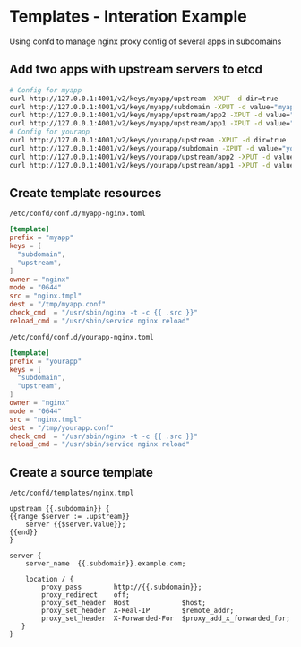 # Templates - Interation Example

Using confd to manage nginx proxy config of several apps in subdomains

## Add two apps with upstream servers to etcd

```Bash
# Config for myapp
curl http://127.0.0.1:4001/v2/keys/myapp/upstream -XPUT -d dir=true
curl http://127.0.0.1:4001/v2/keys/myapp/subdomain -XPUT -d value="myapp"
curl http://127.0.0.1:4001/v2/keys/myapp/upstream/app2 -XPUT -d value="10.0.1.101:80"
curl http://127.0.0.1:4001/v2/keys/myapp/upstream/app1 -XPUT -d value="10.0.1.100:80"
# Config for yourapp
curl http://127.0.0.1:4001/v2/keys/yourapp/upstream -XPUT -d dir=true
curl http://127.0.0.1:4001/v2/keys/yourapp/subdomain -XPUT -d value="yourapp"
curl http://127.0.0.1:4001/v2/keys/yourapp/upstream/app2 -XPUT -d value="10.0.1.103:80"
curl http://127.0.0.1:4001/v2/keys/yourapp/upstream/app1 -XPUT -d value="10.0.1.102:80"
```

## Create template resources

`/etc/confd/conf.d/myapp-nginx.toml`

```TOML
[template]
prefix = "myapp"
keys = [
  "subdomain",
  "upstream",
]
owner = "nginx"
mode = "0644"
src = "nginx.tmpl"
dest = "/tmp/myapp.conf"
check_cmd  = "/usr/sbin/nginx -t -c {{ .src }}"
reload_cmd = "/usr/sbin/service nginx reload"
```

`/etc/confd/conf.d/yourapp-nginx.toml`

```TOML
[template]
prefix = "yourapp"
keys = [
  "subdomain",
  "upstream",
]
owner = "nginx"
mode = "0644"
src = "nginx.tmpl"
dest = "/tmp/yourapp.conf"
check_cmd  = "/usr/sbin/nginx -t -c {{ .src }}"
reload_cmd = "/usr/sbin/service nginx reload"
```

## Create a source template

`/etc/confd/templates/nginx.tmpl`

```
upstream {{.subdomain}} {
{{range $server := .upstream}}
    server {{$server.Value}};
{{end}}
}

server {
    server_name  {{.subdomain}}.example.com;

    location / {
        proxy_pass        http://{{.subdomain}};
        proxy_redirect    off;
        proxy_set_header  Host             $host;
        proxy_set_header  X-Real-IP        $remote_addr;
        proxy_set_header  X-Forwarded-For  $proxy_add_x_forwarded_for;
   }
}
```

